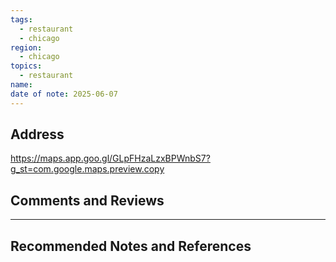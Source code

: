```yaml
---
tags:
  - restaurant
  - chicago
region:
  - chicago
topics:
  - restaurant
name: 
date of note: 2025-06-07
---
```


## Address

https://maps.app.goo.gl/GLpFHzaLzxBPWnbS7?g_st=com.google.maps.preview.copy



## Comments and Reviews






-----------
##  Recommended Notes and References

